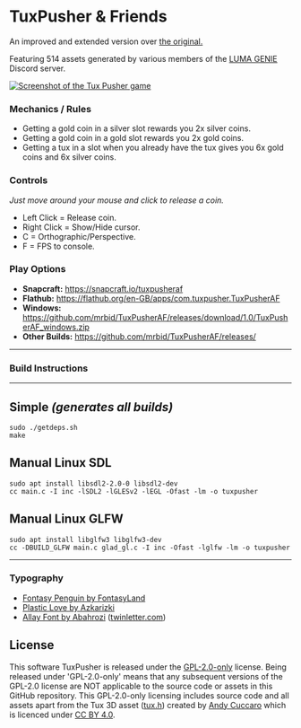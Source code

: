# TuxPusher & Friends
An improved and extended version over [the original.](https://github.com/mrbid/TuxPusher)

Featuring 514 assets generated by various members of the [LUMA GENIE](https://lumalabs.ai/genie) Discord server.

[![Screenshot of the Tux Pusher game](https://dashboard.snapcraft.io/site_media/appmedia/2024/01/Screenshot_2024-01-11_05-38-10.png)](https://www.youtube.com/watch?v=39AIfMu2cYA "Tux Pusher Game Video")

### Mechanics / Rules
- Getting a gold coin in a silver slot rewards you 2x silver coins.
- Getting a gold coin in a gold slot rewards you 2x gold coins.
- Getting a tux in a slot when you already have the tux gives you 6x gold coins and 6x silver coins.

### Controls
_Just move around your mouse and click to release a coin._
- Left Click = Release coin.
- Right Click = Show/Hide cursor.
- C = Orthographic/Perspective.
- F = FPS to console.

### Play Options
- **Snapcraft:** https://snapcraft.io/tuxpusheraf
- **Flathub:** https://flathub.org/en-GB/apps/com.tuxpusher.TuxPusherAF
- **Windows:** https://github.com/mrbid/TuxPusherAF/releases/download/1.0/TuxPusherAF_windows.zip
- **Other Builds:** https://github.com/mrbid/TuxPusherAF/releases/

---
### Build Instructions
---
## Simple *(generates all builds)*
```
sudo ./getdeps.sh
make
```
## Manual Linux SDL
```
sudo apt install libsdl2-2.0-0 libsdl2-dev
cc main.c -I inc -lSDL2 -lGLESv2 -lEGL -Ofast -lm -o tuxpusher
```
## Manual Linux GLFW
```
sudo apt install libglfw3 libglfw3-dev
cc -DBUILD_GLFW main.c glad_gl.c -I inc -Ofast -lglfw -lm -o tuxpusher
```

---

### Typography
- [Fontasy Penguin by FontasyLand](https://www.fontspace.com/fontasy-penguin-font-f4848)
- [Plastic Love by Azkarizki](https://www.fontspace.com/plastic-love-font-f49676)
- [Allay Font by Abahrozi](https://www.fontspace.com/allay-font-f66225) ([twinletter.com](https://twinletter.com))

## License
This software TuxPusher is released under the [GPL-2.0-only](https://spdx.org/licenses/GPL-2.0-only.html) license. Being released under 'GPL-2.0-only' means that any subsequent versions of the GPL-2.0 license are NOT applicable to the source code or assets in this GitHub repository. This GPL-2.0-only licensing includes source code and all assets apart from the Tux 3D asset ([tux.h](assets/tux.h)) created by [Andy Cuccaro](https://sketchfab.com/andycuccaro) which is licenced under [CC BY 4.0](https://creativecommons.org/licenses/by/4.0/).

